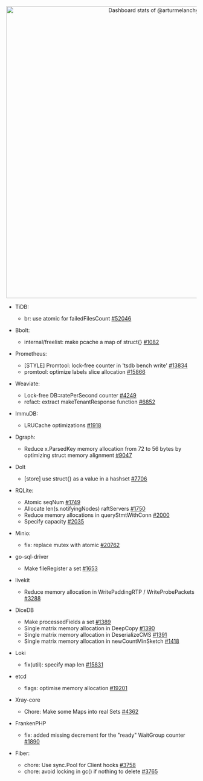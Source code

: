 <!-- Copy-paste in your Readme.md file -->
<a href="https://next.ossinsight.io/widgets/official/compose-user-dashboard-stats?user_id=13834276" target="_blank" style="display: block" align="center">
  <picture>
    <source media="(prefers-color-scheme: dark)" srcset="https://next.ossinsight.io/widgets/official/compose-user-dashboard-stats/thumbnail.png?user_id=13834276&image_size=auto&color_scheme=dark" width="771" height="auto">
    <img alt="Dashboard stats of @arturmelanchyk" src="https://next.ossinsight.io/widgets/official/compose-user-dashboard-stats/thumbnail.png?user_id=13834276&image_size=auto&color_scheme=light" width="771" height="auto">
  </picture>
</a>
<!-- Made with [OSS Insight](https://ossinsight.io/) -->

- TiDB:
    - br: use atomic for failedFilesCount [#52046](https://github.com/pingcap/tidb/pull/52046)

- Bbolt:
    - internal/freelist: make pcache a map of struct{} [#1082](https://github.com/etcd-io/bbolt/pull/1082)

- Prometheus:
    - [STYLE] Promtool: lock-free counter in 'tsdb bench write' [#13834](https://github.com/prometheus/prometheus/pull/13834)
    - promtool: optimize labels slice allocation [#15866](https://github.com/prometheus/prometheus/pull/15866)

- Weaviate:
    - Lock-free DB::ratePerSecond counter [#4249](https://github.com/weaviate/weaviate/pull/4249)
    - refact: extract makeTenantResponse function [#6852](https://github.com/weaviate/weaviate/pull/6852)

- ImmuDB:
    - LRUCache optimizations [#1918](https://github.com/codenotary/immudb/pull/1918)

- Dgraph:
    - Reduce x.ParsedKey memory allocation from 72 to 56 bytes by optimizing struct memory alignment [#9047](https://github.com/dgraph-io/dgraph/pull/9047)

- Dolt
    - [store] use struct{} as a value in a hashset [#7706](https://github.com/dolthub/dolt/pull/7706)

- RQLite:
    - Atomic seqNum [#1749](https://github.com/rqlite/rqlite/pull/1749)
    - Allocate len(s.notifyingNodes) raftServers [#1750](https://github.com/rqlite/rqlite/pull/1750)
    - Reduce memory allocations in queryStmtWithConn [#2000](https://github.com/rqlite/rqlite/pull/2000)
    - Specify capacity [#2035](https://github.com/rqlite/rqlite/pull/2035)

- Minio:
    - fix: replace mutex with atomic [#20762](https://github.com/minio/minio/pull/20762)

- go-sql-driver
    - Make fileRegister a set [#1653](https://github.com/go-sql-driver/mysql/pull/1653)

- livekit
    - Reduce memory allocation in WritePaddingRTP / WriteProbePackets [#3288](https://github.com/livekit/livekit/pull/3288)

- DiceDB
    - Make processedFields a set [#1389](https://github.com/DiceDB/dice/pull/1389)
    - Single matrix memory allocation in DeepCopy [#1390](https://github.com/DiceDB/dice/pull/1390)
    - Single matrix memory allocation in DeserializeCMS [#1391](https://github.com/DiceDB/dice/pull/1391)
    - Single matrix memory allocation in newCountMinSketch [#1418](https://github.com/DiceDB/dice/pull/1418)

- Loki
    -  fix(util): specify map len [#15831](https://github.com/grafana/loki/pull/15831)

- etcd
    -  flags: optimise memory allocation [#19201](https://github.com/etcd-io/etcd/pull/19201)

- Xray-core
    -    Chore: Make some Maps into real Sets [#4362](https://github.com/XTLS/Xray-core/pull/4362)
 
- FrankenPHP
    -    fix: added missing decrement for the "ready" WaitGroup counter [#1890](https://github.com/php/frankenphp/pull/1890)

- Fiber:
    - chore: Use sync.Pool for Client hooks [#3758](https://github.com/gofiber/fiber/pull/3758)
    - chore: avoid locking in gc() if nothing to delete [#3765](https://github.com/gofiber/fiber/pull/3765)
